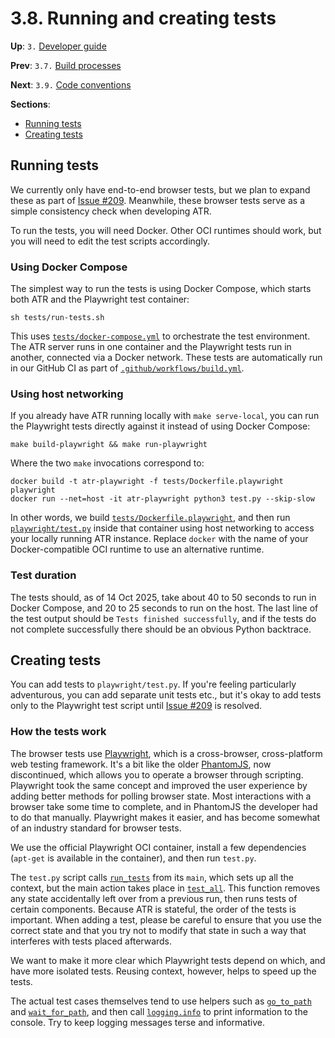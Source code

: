 # 3.8. Running and creating tests

**Up**: `3.` [Developer guide](developer-guide)

**Prev**: `3.7.` [Build processes](build-processes)

**Next**: `3.9.` [Code conventions](code-conventions)

**Sections**:

* [Running tests](#running-tests)
* [Creating tests](#creating-tests)

## Running tests

We currently only have end-to-end browser tests, but we plan to expand these as part of [Issue #209](https://github.com/apache/tooling-trusted-releases/issues/209). Meanwhile, these browser tests serve as a simple consistency check when developing ATR.

To run the tests, you will need Docker. Other OCI runtimes should work, but you will need to edit the test scripts accordingly.

### Using Docker Compose

The simplest way to run the tests is using Docker Compose, which starts both ATR and the Playwright test container:

```shell
sh tests/run-tests.sh
```

This uses [`tests/docker-compose.yml`](/ref/tests/docker-compose.yml) to orchestrate the test environment. The ATR server runs in one container and the Playwright tests run in another, connected via a Docker network. These tests are automatically run in our GitHub CI as part of [`.github/workflows/build.yml`](/ref/.github/workflows/build.yml).

### Using host networking

If you already have ATR running locally with `make serve-local`, you can run the Playwright tests directly against it instead of using Docker Compose:

```shell
make build-playwright && make run-playwright
```

Where the two `make` invocations correspond to:

```shell
docker build -t atr-playwright -f tests/Dockerfile.playwright playwright
docker run --net=host -it atr-playwright python3 test.py --skip-slow
```

In other words, we build [`tests/Dockerfile.playwright`](/ref/tests/Dockerfile.playwright), and then run [`playwright/test.py`](/ref/playwright/test.py) inside that container using host networking to access your locally running ATR instance. Replace `docker` with the name of your Docker-compatible OCI runtime to use an alternative runtime.

### Test duration

The tests should, as of 14 Oct 2025, take about 40 to 50 seconds to run in Docker Compose, and 20 to 25 seconds to run on the host. The last line of the test output should be `Tests finished successfully`, and if the tests do not complete successfully there should be an obvious Python backtrace.

## Creating tests

You can add tests to `playwright/test.py`. If you're feeling particularly adventurous, you can add separate unit tests etc., but it's okay to add tests only to the Playwright test script until [Issue #209](https://github.com/apache/tooling-trusted-releases/issues/209) is resolved.

### How the tests work

The browser tests use [Playwright](https://playwright.dev/), which is a cross-browser, cross-platform web testing framework. It's a bit like the older [PhantomJS](https://en.wikipedia.org/wiki/PhantomJS), now discontinued, which allows you to operate a browser through scripting. Playwright took the same concept and improved the user experience by adding better methods for polling browser state. Most interactions with a browser take some time to complete, and in PhantomJS the developer had to do that manually. Playwright makes it easier, and has become somewhat of an industry standard for browser tests.

We use the official Playwright OCI container, install a few dependencies (`apt-get` is available in the container), and then run `test.py`.

The `test.py` script calls [`run_tests`](/ref/playwright/test.py:run_tests) from its `main`, which sets up all the context, but the main action takes place in [`test_all`](/ref/playwright/test.py:test_all). This function removes any state accidentally left over from a previous run, then runs tests of certain components. Because ATR is stateful, the order of the tests is important. When adding a test, please be careful to ensure that you use the correct state and that you try not to modify that state in such a way that interferes with tests placed afterwards.

We want to make it more clear which Playwright tests depend on which, and have more isolated tests. Reusing context, however, helps to speed up the tests.

The actual test cases themselves tend to use helpers such as [`go_to_path`](/ref/playwright/test.py:go_to_path) and [`wait_for_path`](/ref/playwright/test.py:wait_for_path), and then call [`logging.info`](https://docs.python.org/3/library/logging.html#logging.info) to print information to the console. Try to keep logging messages terse and informative.

